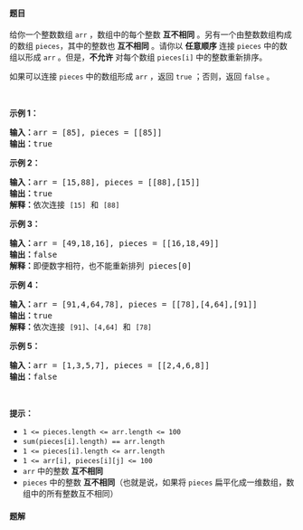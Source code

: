 #### 题目
<p>给你一个整数数组 <code>arr</code> ，数组中的每个整数 <strong>互不相同</strong> 。另有一个由整数数组构成的数组 <code>pieces</code>，其中的整数也 <strong>互不相同</strong> 。请你以 <strong>任意顺序</strong> 连接 <code>pieces</code> 中的数组以形成 <code>arr</code> 。但是，<strong>不允许</strong> 对每个数组 <code>pieces[i]</code> 中的整数重新排序。</p>

<p>如果可以连接<em> </em><code>pieces</code> 中的数组形成 <code>arr</code> ，返回 <code>true</code> ；否则，返回 <code>false</code> 。</p>

<p> </p>

<p><strong>示例 1：</strong></p>

<pre>
<strong>输入：</strong>arr = [85], pieces = [[85]]
<strong>输出：</strong>true
</pre>

<p><strong>示例 2：</strong></p>

<pre>
<strong>输入：</strong>arr = [15,88], pieces = [[88],[15]]
<strong>输出：</strong>true
<strong>解释：</strong>依次连接 <code>[15]</code> 和 <code>[88]</code>
</pre>

<p><strong>示例 3：</strong></p>

<pre>
<strong>输入：</strong>arr = [49,18,16], pieces = [[16,18,49]]
<strong>输出：</strong>false
<strong>解释：</strong>即便数字相符，也不能重新排列 pieces[0]
</pre>

<p><strong>示例 4：</strong></p>

<pre>
<strong>输入：</strong>arr = [91,4,64,78], pieces = [[78],[4,64],[91]]
<strong>输出：</strong>true
<strong>解释：</strong>依次连接 <code>[91]</code>、<code>[4,64]</code> 和 <code>[78]</code></pre>

<p><strong>示例 5：</strong></p>

<pre>
<strong>输入：</strong>arr = [1,3,5,7], pieces = [[2,4,6,8]]
<strong>输出：</strong>false
</pre>

<p> </p>

<p><strong>提示：</strong></p>

<ul>
	<li><code>1 <= pieces.length <= arr.length <= 100</code></li>
	<li><code>sum(pieces[i].length) == arr.length</code></li>
	<li><code>1 <= pieces[i].length <= arr.length</code></li>
	<li><code>1 <= arr[i], pieces[i][j] <= 100</code></li>
	<li><code>arr</code> 中的整数 <strong>互不相同</strong></li>
	<li><code>pieces</code> 中的整数 <strong>互不相同</strong>（也就是说，如果将 <code>pieces</code> 扁平化成一维数组，数组中的所有整数互不相同）</li>
</ul>


 #### 题解
